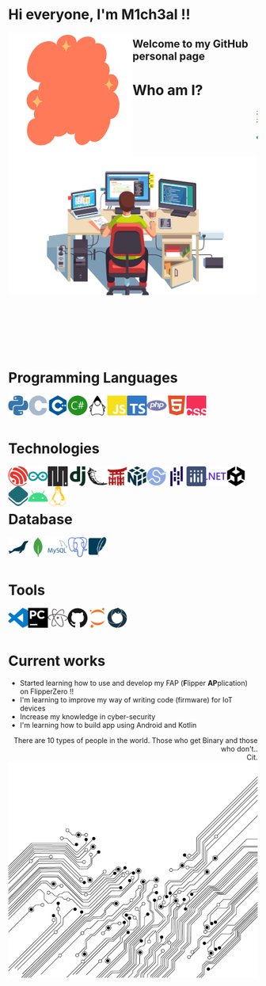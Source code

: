 # Hi everyone, I'm M1ch3al !!  
<div style='float:left; margin-left:1px;'>
<img width='250' align='center' src='https://github.com/m1ch3al/m1ch3al/blob/main/images/code.gif?raw=true'></td>
</div>

<div style='float:left; margin-left:1px;'>
<img width='500' align='' src='https://github.com/m1ch3al/m1ch3al/blob/main/images/developer.png?raw=true'></td>
</div>

## Welcome to my GitHub personal page

# Who am I?
 ```python
import planet_earth
import ambitions

class M1ch3al(HumanPerson):
     self._user = 'm1ch3al'
     self._current_work = 'Writing code'
     self._hobbies = ['Writing code (Software/Firmware)',
                      'Learning new cool technologies',
                      'Practise martial arts (MMA, Ju-Jitsu, Kickbox, Muay-Thai, Krav Maga)',
                      'Watching Anime',
                      'Play videogames',
                      'Play guitar (acoustic/electric)',
                      'Being up all Night chasing that one fucking bug'
     ]
	
     def __init__(self):
         HumanPerson.__init__(self)
         
     def get_home_city(self):
         return planet_earth.italy()
	
     def what_I_am_doing(self):
         ambitions.learn_new_technlogies()
         ambitions.learn_electronics()
         ambitions.create_skynet()
         ambitions.become_a_black_belt_in_JJ()
         ambitions.learn_play_jazz_with_my_guitar()
         # Assume 10 more awesome ambitions here  ;-)
	
 ```
# Programming Languages
<img width='40' align='left' src='https://github.com/m1ch3al/m1ch3al/blob/main/images/langs/python.svg?raw=true'>
<img width='40' align='left' src='https://github.com/m1ch3al/m1ch3al/blob/main/images/langs/c.svg?raw=true'>
<img width='40' align='left' src='https://github.com/m1ch3al/m1ch3al/blob/main/images/langs/cplusplus.svg?raw=true'>
<img width='40' align='left' src='https://github.com/m1ch3al/m1ch3al/blob/main/images/langs/csharp.svg?raw=true'>
<img width='40' align='left' src='https://github.com/m1ch3al/m1ch3al/blob/main/images/langs/java_.svg?raw=true'>
<img width='40' align='left' src='https://github.com/m1ch3al/m1ch3al/blob/main/images/langs/javascript.svg?raw=true'>
<img width='40' align='left' src='https://github.com/m1ch3al/m1ch3al/blob/main/images/langs/typescript.svg?raw=true'>
<img width='40' align='left' src='https://github.com/m1ch3al/m1ch3al/blob/main/images/langs/php.svg?raw=true'>
<img width='40' align='left' src='https://github.com/m1ch3al/m1ch3al/blob/main/images/langs/html.svg?raw=true'>
<img width='40' align='left' src='https://github.com/m1ch3al/m1ch3al/blob/main/images/langs/css.svg?raw=true'>
<br><br><br>

# Technologies
<img width='40' align='left' src='https://github.com/m1ch3al/m1ch3al/blob/main/images/tech/expressif.svg?raw=true'>
<img width='40' align='left' src='https://github.com/m1ch3al/m1ch3al/blob/main/images/tech/arduino.svg?raw=true'>
<img width='40' align='left' src='https://github.com/m1ch3al/m1ch3al/blob/main/images/tech/micropython.svg?raw=true'>

<img width='40' align='left' src='https://github.com/m1ch3al/m1ch3al/blob/main/images/tech/django.svg?raw=true'>
<img width='40' align='left' src='https://github.com/m1ch3al/m1ch3al/blob/main/images/tech/flask.svg?raw=true'>
<img width='40' align='left' src='https://github.com/m1ch3al/m1ch3al/blob/main/images/tech/jinja.svg?raw=true'>
<img width='40' align='left' src='https://github.com/m1ch3al/m1ch3al/blob/main/images/tech/numpy.svg?raw=true'>
<img width='40' align='left' src='https://github.com/m1ch3al/m1ch3al/blob/main/images/tech/scipy.svg?raw=true'>
<img width='40' align='left' src='https://github.com/m1ch3al/m1ch3al/blob/main/images/tech/pandas.svg?raw=true'>
<img width='40' align='left' src='https://github.com/m1ch3al/m1ch3al/blob/main/images/tech/plotly.svg?raw=true'>

<img width='40' align='left' src='https://github.com/m1ch3al/m1ch3al/blob/main/images/tech/net.svg?raw=true'>
<img width='40' align='left' src='https://github.com/m1ch3al/m1ch3al/blob/main/images/tech/unity_black.svg?raw=true'>
<img width='40' align='left' src='https://github.com/m1ch3al/m1ch3al/blob/main/images/tech/openlayers.svg?raw=true'>

<img width='40' align='left' src='https://github.com/m1ch3al/m1ch3al/blob/main/images/tech/android.svg?raw=true'>
<img width='40' align='left' src='https://github.com/m1ch3al/m1ch3al/blob/main/images/tech/linux.svg?raw=true'>

<br><br><br>
# Database

<img width='40' align='left' src='https://github.com/m1ch3al/m1ch3al/blob/main/images/tech/mariadb.svg?raw=true'>
<img width='40' align='left' src='https://github.com/m1ch3al/m1ch3al/blob/main/images/tech/mongo.svg?raw=true'>
<img width='40' align='left' src='https://github.com/m1ch3al/m1ch3al/blob/main/images/tech/mysql.svg?raw=true'>
<img width='40' align='left' src='https://github.com/m1ch3al/m1ch3al/blob/main/images/tech/postgresql.svg?raw=true'>
<img width='40' align='left' src='https://github.com/m1ch3al/m1ch3al/blob/main/images/tech/sqlite.svg?raw=true'>

<br><br><br>
# Tools 
<img width='40' align='left' src='https://github.com/m1ch3al/m1ch3al/blob/main/images/tools/vscode.svg?raw=true'>
<img width='40' align='left' src='https://github.com/m1ch3al/m1ch3al/blob/main/images/tools/pycharm.svg?raw=true'>
<img width='40' align='left' src='https://github.com/m1ch3al/m1ch3al/blob/main/images/tools/atom.svg?raw=true'>
<img width='40' align='left' src='https://github.com/m1ch3al/m1ch3al/blob/main/images/tools/github.svg?raw=true'>
<img width='40' align='left' src='https://github.com/m1ch3al/m1ch3al/blob/main/images/tools/jupiter.svg?raw=true'>
<img width='40' align='left' src='https://github.com/m1ch3al/m1ch3al/blob/main/images/tools/pypy.svg?raw=true'>

<br><br><br>
# Current works
 * Started learning how to use and develop my FAP (**F**lipper **AP**plication) on FlipperZero !!
 * I'm learning to improve my way of writing code (firmware) for IoT devices
 * Increase my knowledge in cyber-security
 * I'm learning how to build app using Android and Kotlin


<div style="text-align: right;">There are 10 types of people in the world. Those who get Binary and those who don't.. <br>Cit.</div>
<img src='https://github.com/m1ch3al/m1ch3al/blob/main/images/circuit01.png?raw=true'>

 
